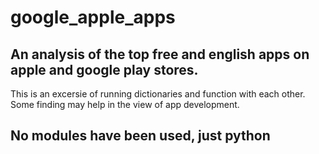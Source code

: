 # google_apple_apps

## An analysis of the top free and english apps on apple and google play stores.
This is an excersie of running dictionaries and function with each other.
Some finding may help in the view of app development.

## No modules have been used, just python
